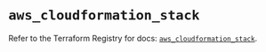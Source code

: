 # `aws_cloudformation_stack`

Refer to the Terraform Registry for docs: [`aws_cloudformation_stack`](https://registry.terraform.io/providers/hashicorp/aws/5.78.0/docs/resources/cloudformation_stack).
